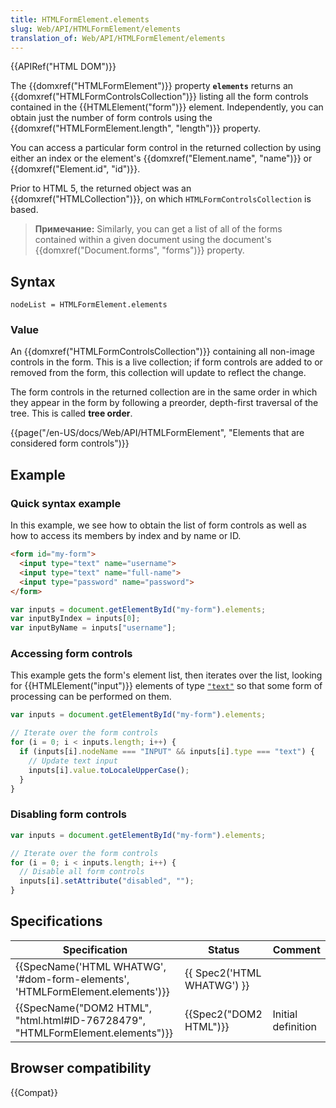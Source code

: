 ```yaml
---
title: HTMLFormElement.elements
slug: Web/API/HTMLFormElement/elements
translation_of: Web/API/HTMLFormElement/elements
---
```


{{APIRef("HTML DOM")}}

The {{domxref("HTMLFormElement")}} property **`elements`** returns an {{domxref("HTMLFormControlsCollection")}} listing all the form controls contained in the {{HTMLElement("form")}} element. Independently, you can obtain just the number of form controls using the {{domxref("HTMLFormElement.length", "length")}} property.

You can access a particular form control in the returned collection by using either an index or the element's {{domxref("Element.name", "name")}} or {{domxref("Element.id", "id")}}.

Prior to HTML 5, the returned object was an {{domxref("HTMLCollection")}}, on which `HTMLFormControlsCollection` is based.

> **Примечание:** Similarly, you can get a list of all of the forms contained within a given document using the document's {{domxref("Document.forms", "forms")}} property.

## Syntax

```
nodeList = HTMLFormElement.elements
```

### Value

An {{domxref("HTMLFormControlsCollection")}} containing all non-image controls in the form. This is a live collection; if form controls are added to or removed from the form, this collection will update to reflect the change.

The form controls in the returned collection are in the same order in which they appear in the form by following a preorder, depth-first traversal of the tree. This is called **tree order**.

{{page("/en-US/docs/Web/API/HTMLFormElement", "Elements that are considered form controls")}}

## Example

### Quick syntax example

In this example, we see how to obtain the list of form controls as well as how to access its members by index and by name or ID.

```html
<form id="my-form">
  <input type="text" name="username">
  <input type="text" name="full-name">
  <input type="password" name="password">
</form>
```

```js
var inputs = document.getElementById("my-form").elements;
var inputByIndex = inputs[0];
var inputByName = inputs["username"];
```

### Accessing form controls

This example gets the form's element list, then iterates over the list, looking for {{HTMLElement("input")}} elements of type [`"text"`](/en-US/docs/Web/HTML/Element/input/text) so that some form of processing can be performed on them.

```js
var inputs = document.getElementById("my-form").elements;

// Iterate over the form controls
for (i = 0; i < inputs.length; i++) {
  if (inputs[i].nodeName === "INPUT" && inputs[i].type === "text") {
    // Update text input
    inputs[i].value.toLocaleUpperCase();
  }
}
```

### Disabling form controls

```js
var inputs = document.getElementById("my-form").elements;

// Iterate over the form controls
for (i = 0; i < inputs.length; i++) {
  // Disable all form controls
  inputs[i].setAttribute("disabled", "");
}
```

## Specifications

| Specification                                                                                            | Status                               | Comment            |
| -------------------------------------------------------------------------------------------------------- | ------------------------------------ | ------------------ |
| {{SpecName('HTML WHATWG', '#dom-form-elements', 'HTMLFormElement.elements')}} | {{ Spec2('HTML WHATWG') }} |                    |
| {{SpecName("DOM2 HTML", "html.html#ID-76728479", "HTMLFormElement.elements")}} | {{Spec2("DOM2 HTML")}}         | Initial definition |

## Browser compatibility

{{Compat}}
